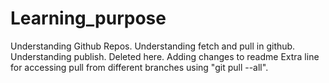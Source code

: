 # Learning_purpose
Understanding Github Repos.
Understanding fetch and pull in github.
Understanding publish.
Deleted here.
Adding changes to readme
Extra line for accessing pull from different branches using "git pull --all".
